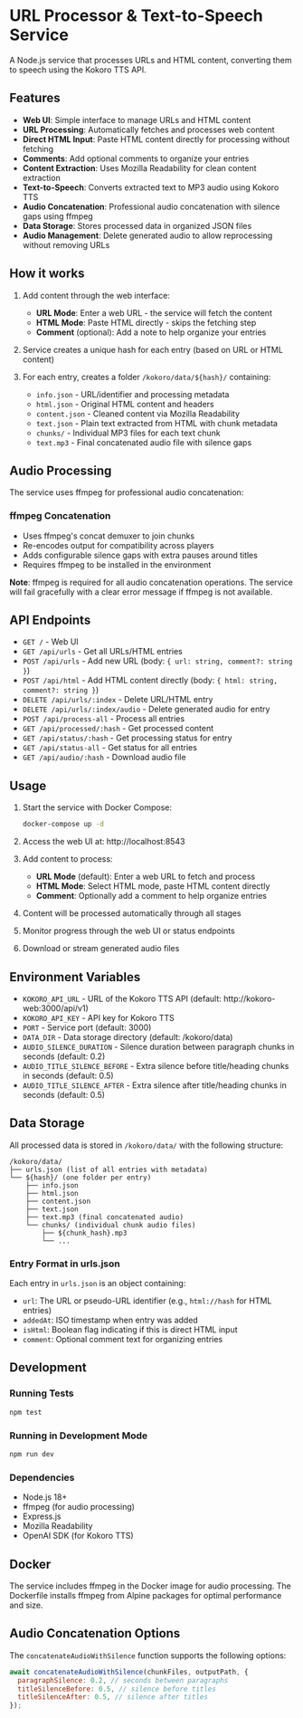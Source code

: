 # URL Processor & Text-to-Speech Service

A Node.js service that processes URLs and HTML content, converting them to speech using the Kokoro TTS API.

## Features

- **Web UI**: Simple interface to manage URLs and HTML content
- **URL Processing**: Automatically fetches and processes web content
- **Direct HTML Input**: Paste HTML content directly for processing without fetching
- **Comments**: Add optional comments to organize your entries
- **Content Extraction**: Uses Mozilla Readability for clean content extraction
- **Text-to-Speech**: Converts extracted text to MP3 audio using Kokoro TTS
- **Audio Concatenation**: Professional audio concatenation with silence gaps using ffmpeg
- **Data Storage**: Stores processed data in organized JSON files
- **Audio Management**: Delete generated audio to allow reprocessing without removing URLs

## How it works

1. Add content through the web interface:
   - **URL Mode**: Enter a web URL - the service will fetch the content
   - **HTML Mode**: Paste HTML directly - skips the fetching step
   - **Comment** (optional): Add a note to help organize your entries

2. Service creates a unique hash for each entry (based on URL or HTML content)

3. For each entry, creates a folder `/kokoro/data/${hash}/` containing:
   - `info.json` - URL/identifier and processing metadata
   - `html.json` - Original HTML content and headers
   - `content.json` - Cleaned content via Mozilla Readability
   - `text.json` - Plain text extracted from HTML with chunk metadata
   - `chunks/` - Individual MP3 files for each text chunk
   - `text.mp3` - Final concatenated audio file with silence gaps

## Audio Processing

The service uses ffmpeg for professional audio concatenation:

### ffmpeg Concatenation

- Uses ffmpeg's concat demuxer to join chunks
- Re-encodes output for compatibility across players
- Adds configurable silence gaps with extra pauses around titles
- Requires ffmpeg to be installed in the environment

**Note**: ffmpeg is required for all audio concatenation operations. The service will fail gracefully with a clear error message if ffmpeg is not available.

## API Endpoints

- `GET /` - Web UI
- `GET /api/urls` - Get all URLs/HTML entries
- `POST /api/urls` - Add new URL (body: `{ url: string, comment?: string }`)
- `POST /api/html` - Add HTML content directly (body: `{ html: string, comment?: string }`)
- `DELETE /api/urls/:index` - Delete URL/HTML entry
- `DELETE /api/urls/:index/audio` - Delete generated audio for entry
- `POST /api/process-all` - Process all entries
- `GET /api/processed/:hash` - Get processed content
- `GET /api/status/:hash` - Get processing status for entry
- `GET /api/status-all` - Get status for all entries
- `GET /api/audio/:hash` - Download audio file

## Usage

1. Start the service with Docker Compose:

   ```bash
   docker-compose up -d
   ```

2. Access the web UI at: http://localhost:8543

3. Add content to process:
   - **URL Mode** (default): Enter a web URL to fetch and process
   - **HTML Mode**: Select HTML mode, paste HTML content directly
   - **Comment**: Optionally add a comment to help organize entries
4. Content will be processed automatically through all stages
5. Monitor progress through the web UI or status endpoints
6. Download or stream generated audio files

## Environment Variables

- `KOKORO_API_URL` - URL of the Kokoro TTS API (default: http://kokoro-web:3000/api/v1)
- `KOKORO_API_KEY` - API key for Kokoro TTS
- `PORT` - Service port (default: 3000)
- `DATA_DIR` - Data storage directory (default: /kokoro/data)
- `AUDIO_SILENCE_DURATION` - Silence duration between paragraph chunks in seconds (default: 0.2)
- `AUDIO_TITLE_SILENCE_BEFORE` - Extra silence before title/heading chunks in seconds (default: 0.5)
- `AUDIO_TITLE_SILENCE_AFTER` - Extra silence after title/heading chunks in seconds (default: 0.5)

## Data Storage

All processed data is stored in `/kokoro/data/` with the following structure:

```
/kokoro/data/
├── urls.json (list of all entries with metadata)
└── ${hash}/ (one folder per entry)
    ├── info.json
    ├── html.json
    ├── content.json
    ├── text.json
    ├── text.mp3 (final concatenated audio)
    └── chunks/ (individual chunk audio files)
        ├── ${chunk_hash}.mp3
        └── ...
```

### Entry Format in urls.json

Each entry in `urls.json` is an object containing:

- `url`: The URL or pseudo-URL identifier (e.g., `html://hash` for HTML entries)
- `addedAt`: ISO timestamp when entry was added
- `isHtml`: Boolean flag indicating if this is direct HTML input
- `comment`: Optional comment text for organizing entries

## Development

### Running Tests

```bash
npm test
```

### Running in Development Mode

```bash
npm run dev
```

### Dependencies

- Node.js 18+
- ffmpeg (for audio processing)
- Express.js
- Mozilla Readability
- OpenAI SDK (for Kokoro TTS)

## Docker

The service includes ffmpeg in the Docker image for audio processing. The Dockerfile installs ffmpeg from Alpine packages for optimal performance and size.

## Audio Concatenation Options

The `concatenateAudioWithSilence` function supports the following options:

```javascript
await concatenateAudioWithSilence(chunkFiles, outputPath, {
  paragraphSilence: 0.2, // seconds between paragraphs
  titleSilenceBefore: 0.5, // silence before titles
  titleSilenceAfter: 0.5, // silence after titles
});
```
